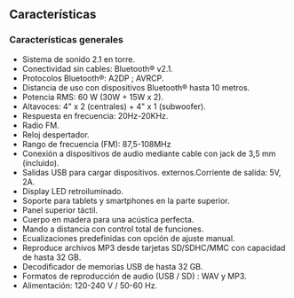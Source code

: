 ## Características

### Características generales

- Sistema de sonido 2.1 en torre.
- Conectividad sin cables: Bluetooth® v2.1.
- Protocolos Bluetooth®: A2DP ; AVRCP.
- Distancia de uso con dispositivos Bluetooth® hasta 10 metros.
- Potencia RMS: 60 W (30W + 15W x 2).
- Altavoces: 4" x 2 (centrales) + 4" x 1 (subwoofer).
- Respuesta en frecuencia: 20Hz-20KHz.
- Radio FM.
- Reloj despertador.
- Rango de frecuencia (FM): 87,5-108MHz
- Conexión a dispositivos de audio mediante cable con jack de 3,5 mm (incluido).
- Salidas USB para cargar dispositivos. externos.Corriente de salida: 5V, 2A.
- Display LED retroiluminado.
- Soporte para tablets y smartphones en la parte superior.
- Panel superior táctil.
- Cuerpo en madera para una acústica perfecta.
- Mando a distancia con control total de funciones.
- Ecualizaciones predefinidas con opción de ajuste manual.
- Reproduce archivos MP3 desde tarjetas SD/SDHC/MMC con capacidad de hasta 32 GB.
- Decodificador de memorias USB de hasta 32 GB.
- Formatos de reproducción de audio (USB / SD) : WAV y MP3.
- Alimentación: 120-240 V / 50-60 Hz.
